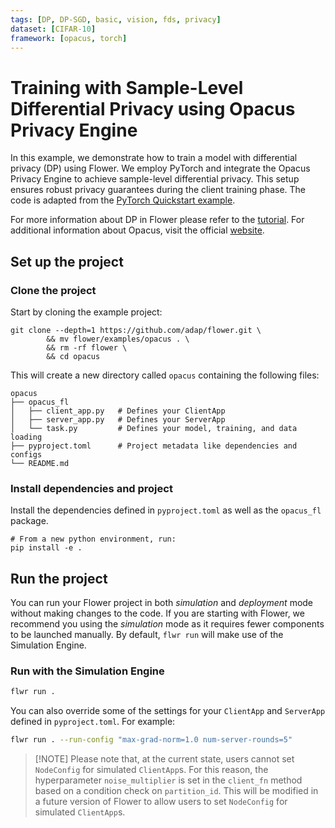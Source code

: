 ```yaml
---
tags: [DP, DP-SGD, basic, vision, fds, privacy]
dataset: [CIFAR-10]
framework: [opacus, torch]
---
```


# Training with Sample-Level Differential Privacy using Opacus Privacy Engine

In this example, we demonstrate how to train a model with differential privacy (DP) using Flower. We employ PyTorch and integrate the Opacus Privacy Engine to achieve sample-level differential privacy. This setup ensures robust privacy guarantees during the client training phase. The code is adapted from the [PyTorch Quickstart example](https://github.com/adap/flower/tree/main/examples/quickstart-pytorch).

For more information about DP in Flower please refer to the [tutorial](https://flower.ai/docs/framework/how-to-use-differential-privacy.html). For additional information about Opacus, visit the official [website](https://opacus.ai/).

## Set up the project

### Clone the project

Start by cloning the example project:

```shell
git clone --depth=1 https://github.com/adap/flower.git \
        && mv flower/examples/opacus . \
        && rm -rf flower \
        && cd opacus
```

This will create a new directory called `opacus` containing the following files:

```shell
opacus
├── opacus_fl
│   ├── client_app.py   # Defines your ClientApp
│   ├── server_app.py   # Defines your ServerApp
│   └── task.py         # Defines your model, training, and data loading
├── pyproject.toml      # Project metadata like dependencies and configs
└── README.md
```

### Install dependencies and project

Install the dependencies defined in `pyproject.toml` as well as the `opacus_fl` package.

```shell
# From a new python environment, run:
pip install -e .
```

## Run the project

You can run your Flower project in both _simulation_ and _deployment_ mode without making changes to the code. If you are starting with Flower, we recommend you using the _simulation_ mode as it requires fewer components to be launched manually. By default, `flwr run` will make use of the Simulation Engine.

### Run with the Simulation Engine

```bash
flwr run .
```

You can also override some of the settings for your `ClientApp` and `ServerApp` defined in `pyproject.toml`. For example:

```bash
flwr run . --run-config "max-grad-norm=1.0 num-server-rounds=5"
```

> \[!NOTE\]
> Please note that, at the current state, users cannot set `NodeConfig` for simulated `ClientApp`s. For this reason, the hyperparameter `noise_multiplier` is set in the `client_fn` method based on a condition check on `partition_id`. This will be modified in a future version of Flower to allow users to set `NodeConfig` for simulated `ClientApp`s.
